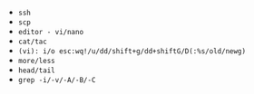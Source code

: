 - `ssh`
- `scp`
- `editor - vi/nano`
- `cat/tac`
- `(vi): i/o esc:wq!/u/dd/shift+g/dd+shiftG/D(:%s/old/newg)`
- `more/less`
- `head/tail`
- `grep -i/-v/-A/-B/-C`
